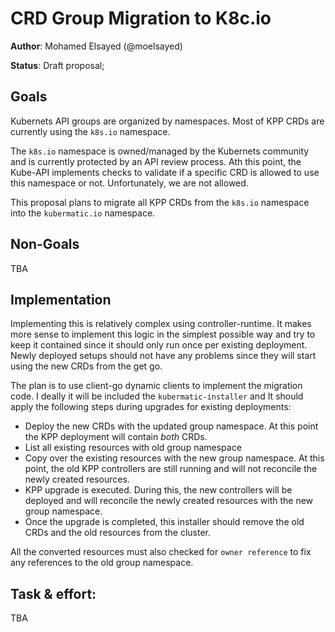 # CRD Group Migration to K8c.io

**Author**: Mohamed Elsayed (@moelsayed)

**Status**: Draft proposal;

## Goals
Kubernets API groups are organized by namespaces. Most of KPP CRDs are currently using the `k8s.io` namespace. 

The `k8s.io` namespace is owned/managed by the Kubernets community and is currently protected by an API review process. Ath this point, the Kube-API implements checks to validate if a specific CRD is allowed to use this namespace or not. Unfortunately, we are not allowed. 

This proposal plans to migrate all KPP CRDs from the `k8s.io` namespace into the `kubermatic.io` namespace. 


## Non-Goals

TBA

## Implementation

Implementing this is relatively complex using controller-runtime. It makes more sense to implement this logic in the simplest possible way and try to keep it contained since it should only run once per existing deployment. Newly deployed setups should not have any problems since they will start using the new CRDs from the get go.

The plan is to use client-go dynamic clients to implement the migration code. I deally it will be included the `kubermatic-installer` and It should apply the following steps during upgrades for existing deployments:
- Deploy the new CRDs with the updated group namespace. At this point the KPP deployment will contain _both_ CRDs.
- List all existing resources with old group namespace
- Copy over the existing resources with the new group namespace. At this point, the old KPP controllers are still running and will not reconcile the newly created resources.
- KPP upgrade is executed. During this, the new controllers will be deployed and will reconcile the newly created resources with the new group namespace. 
- Once the upgrade is completed, this installer should remove the old CRDs and the old resources from the cluster.

All the converted resources must also checked for `owner reference` to fix any references to the old group namespace.
## Task & effort:

TBA